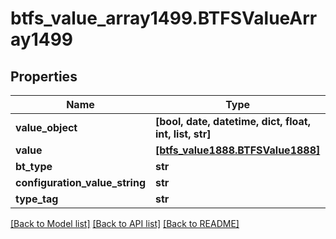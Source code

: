 # btfs_value_array1499.BTFSValueArray1499

## Properties
Name | Type | Description | Notes
------------ | ------------- | ------------- | -------------
**value_object** | **[bool, date, datetime, dict, float, int, list, str]** |  | [optional] 
**value** | [**[btfs_value1888.BTFSValue1888]**](BTFSValue1888.md) |  | [optional] 
**bt_type** | **str** |  | [optional] 
**configuration_value_string** | **str** |  | [optional] 
**type_tag** | **str** |  | [optional] 

[[Back to Model list]](../README.md#documentation-for-models) [[Back to API list]](../README.md#documentation-for-api-endpoints) [[Back to README]](../README.md)



